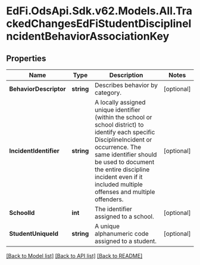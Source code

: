 # EdFi.OdsApi.Sdk.v62.Models.All.TrackedChangesEdFiStudentDisciplineIncidentBehaviorAssociationKey

## Properties

Name | Type | Description | Notes
------------ | ------------- | ------------- | -------------
**BehaviorDescriptor** | **string** | Describes behavior by category. | [optional] 
**IncidentIdentifier** | **string** | A locally assigned unique identifier (within the school or school district) to identify each specific DisciplineIncident or occurrence. The same identifier should be used to document the entire discipline incident even if it included multiple offenses and multiple offenders. | [optional] 
**SchoolId** | **int** | The identifier assigned to a school. | [optional] 
**StudentUniqueId** | **string** | A unique alphanumeric code assigned to a student. | [optional] 

[[Back to Model list]](../README.md#documentation-for-models) [[Back to API list]](../README.md#documentation-for-api-endpoints) [[Back to README]](../README.md)

